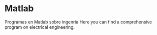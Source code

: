 # Matlab
Programas en Matlab sobre ingenría
Here you can find a comprehensive program on electrical engineering.
